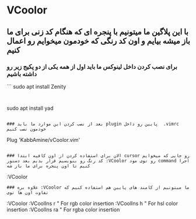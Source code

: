 # VCoolor

## با این پلاگین ما میتونیم با پنجره ای که هنگام کد زنی برای ما باز میشه بیایم و اون کد رنگی که خودمون میخوایم رو اعمال کنیم

### برای نصب کردن داخل لینوکس ما باید اول از همه یکی از دو پکیج زیر رو داشته باشیم

‍‍‍```
sudo apt install Zenity
```


```
sudo apt install yad
```

### بعد از نصب کردن این موارد ما باید plugin پایین رو داخل  .vimrc خودمون نصب کنیم
```
Plug 'KabbAmine/vCoolor.vim'
```

### الان برای استفاده کردن از اون کافیه ابتدا cursor رو جایی که میخوایم کد رنگ رو بنویسیم قرار بدیم بعد دستور :VCoolor رو توی مود command اجرا کنیم تا اون پنجره برای ما باز شه

```
:VCoolor
```
### علاوه بره :VCoolor ما میتونیم از کامند های پایین هم استفاده کنیم که تفاوت اون ها توی
```
:VCoolor
:VCoolIns r " For rgb color insertion
:VCoolIns h " For hsl color insertion
:VCoolIns ra " For rgba color insertion
```
